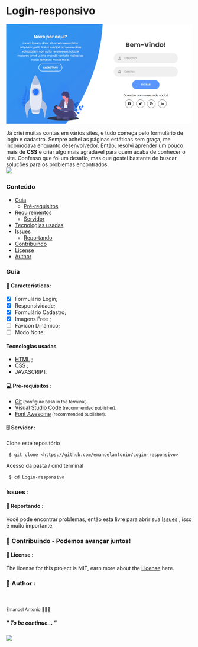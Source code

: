# Login-responsivo
![Banner](https://github.com/emanoelantonio/Login-responsivo/blob/main/img/banner.png)

Já criei muitas contas em vários sites, e tudo começa pelo formulário de login e cadastro. Sempre achei as páginas estáticas sem graça, me incomodava enquanto desenvolvedor. Então, resolvi aprender um pouco mais de **CSS** e criar algo mais agradável para quem acaba de conhecer o site. Confesso que foi um desafio, mas que gostei bastante de buscar soluções para os problemas encontrados.
<br /> 
<a href="https://github.com/emanoelantonio/Proffy/master/LICENSE.md"><img src="https://img.shields.io/static/v1?label=License&message=MIT&color=1A1818&style=for-the-badge&logo=github"/></a>
### Conteúdo

* [Guia](#Guia)
  - [Pré-requisitos](#Pré-requisitos)
* [Requirementos](#Requirementos)
  * [Servidor](#Servidor)
* [Tecnologias usadas](#Tecnologiasusadas)
* [Issues](#Issues-)
  * [Reportando](#Reportando)
* [Contribuindo](#Contribuindo)
* [License](#License-)
* [Author](#Author)

### Guia

#### 📑 Características:

- [x] Formulário Login;
- [x] Responsividade;
- [x] Formulário Cadastro;
- [x] Imagens Free ;
- [ ] Favicon Dinâmico;
- [ ] Modo Noite;

#### Tecnologias usadas 

- [HTML](https://www.w3schools.com/html/) ;
- [CSS](https://www.w3schools.com/css/default.asp) ;
- JAVASCRIPT.

#### 💻 Pré-requisitos :

* <a href="https://git-scm.com">Git</a><small>   (configure bash in the terminal).</small>
* <a href="https://code.visualstudio.com">Visual Studio Code</a><small>   (recommended publisher).</small>
* <a href="https://fontawesome.com/">Font Awesome</a><small>   (recommended publisher).</small>

#### 🗄️ Servidor :

Clone este repositório
```
 $ git clone <https://github.com/emanoelantonio/Login-responsivo>
```
 Acesso da pasta / cmd terminal
```
 $ cd Login-responsivo
```

### Issues :

#### 📑 Reportando :

Você pode encontrar problemas, então está livre para abrir sua <a href="https://github.com/emanoelantonio/Login-reponsivo/issues">Issues</a> , isso é muito importante.

### 🤝 Contribuindo - Podemos avançar juntos!



#### 📑 License :

The license for this project is MIT, earn more about the <a href="https://github.com/emanoelantonio/Proffy/master/LICENSE.md">License</a> here.


### 🧠 Author :

 <img style="border-radius: 50%;" src="https://avatars2.githubusercontent.com/u/60781248?s=460&u=43dbba3483d275c3d8964df24a8f5139f53dc282&v=4" width="100px;" alt=""/>
 
 <sub>Emanoel Antonio 👨🏻‍💻</sub>
 
 ##### " To be continue... " 
 
 <a href="https://www.linkedin.com/in/emanoel-antonio-silva/"><img align="center" src="https://img.shields.io/static/v1?label=&message=Linkedin&color=3D008A&style=for-the-badge&logo=linkedin"/></a>

